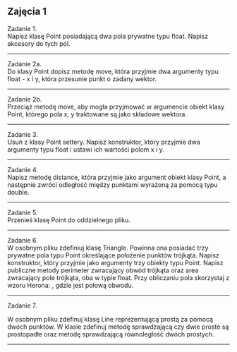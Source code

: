 ## Zajęcia 1  

Zadanie 1.  
Napisz klasę Point posiadającą dwa pola prywatne typu float. Napisz akcesory do tych pól.  

---

Zadanie 2a.  
Do klasy Point dopisz metodę move, która przyjmie dwa argumenty typu float - x i y, która przesunie punkt o zadany wektor.  

---

Zadanie 2b.  
Przeciąż metodę move, aby mogła przyjmować w argumencie obiekt klasy Point, którego pola x, y traktowane są jako składowe wektora.  

---

Zadanie 3.  
Usuń z klasy Point settery. Napisz konstruktor, który przyjmie dwa argumenty typu float i ustawi ich wartości polom x i y.  

---

Zadanie 4.  
Napisz metodę distance, która przyjmie jako argument obiekt klasy Point, a następnie zwróci odległość między punktami wyrażoną za pomocą typu double.  

---

Zadanie 5.  
Przenieś klasę Point do oddzielnego pliku.  

---

Zadanie 6.  
W osobnym pliku zdefiniuj klasę Triangle. Powinna ona posiadać trzy prywatne pola typu Point określające położenie punktów trójkąta. Napisz konstruktor, który przyjmie jako argumenty trzy obiekty typu Point. Napisz publiczne metody perimeter zwracający obwód trójkąta oraz area zwracający pole trójkąta, oba w typie float. Przy obliczaniu pola skorzystaj z wzoru Herona: , gdzie  jest połową obwodu.  

---

Zadanie 7.  

W osobnym pliku zdefinuj klasę Line reprezentującą prostą za pomocą dwóch punktów. W klasie zdefinuj metodę sprawdzającą czy dwie proste są prostopadłe oraz metodę sprawdzającą równoległość dwóch prostych.  

---
